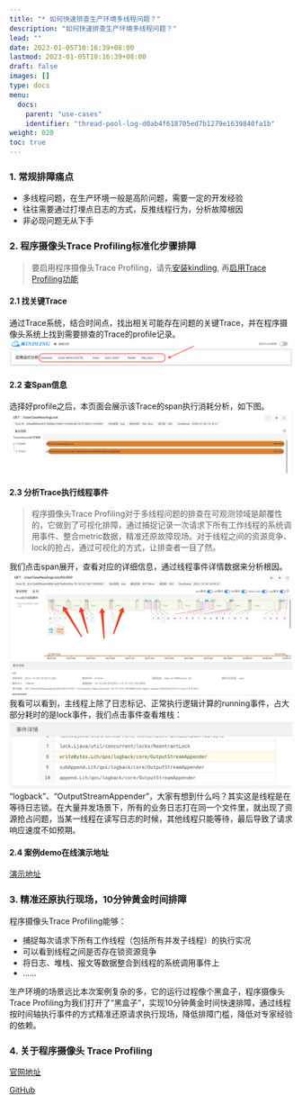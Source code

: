 ```yaml
---
title: "* 如何快速排查生产环境多线程问题？"
description: "如何快速排查生产环境多线程问题？"
lead: ""
date: 2023-01-05T10:16:39+08:00
lastmod: 2023-01-05T10:16:39+08:00
draft: false
images: []
type: docs
menu:
  docs:
    parent: "use-cases"
    identifier: "thread-pool-log-d0ab4f618705ed7b1279e1639840fa1b"
weight: 020
toc: true
---
```

<a name="Y9Mu1"></a>
### 1. 常规排障痛点
- 多线程问题，在生产环境一般是高阶问题，需要一定的开发经验
- 往往需要通过打埋点日志的方式，反推线程行为，分析故障根因
- 非必现问题无从下手
<a name="cS3Qt"></a>
### 2. 程序摄像头Trace Profiling标准化步骤排障

> 要启用程序摄像头Trace Profiling，请先[安装kindling](/docs/installation/kindling-agent/install-kindling-in-kubernetes/), 
再[启用Trace Profiling功能](/docs/usage/enable-trace-profiling/)
 
<a name="svpCo"></a>
#### 2.1 找关键Trace
通过Trace系统，结合时间点，找出相关可能存在问题的关键Trace，并在程序摄像头系统上找到需要排查的Trace的profile记录。<br />![image.png](1.png)
<a name="r3NIO"></a>
#### 2.2 查Span信息
选择好profile之后，本页面会展示该Trace的span执行消耗分析，如下图。<br />![image.png](2.png)
<a name="sGqzV"></a>
#### 2.3 分析Trace执行线程事件
> 程序摄像头Trace Profiling对于多线程问题的排查在可观测领域是颠覆性的，它做到了可视化排障，通过捕捉记录一次请求下所有工作线程的系统调用事件、整合metric数据，精准还原故障现场。对于线程之间的资源竞争、lock的抢占，通过可视化的方式，让排查者一目了然。

我们点击span展开，查看对应的详细信息，通过线程事件详情数据来分析根因。<br />![image.png](3.png)<br />我看可以看到，主线程上除了日志标记、正常执行逻辑计算的running事件，占大部分耗时的是lock事件，我们点击事件查看堆栈：<br />![image.png](4.png)<br />“logback”、“OutputStreamAppender”，大家有想到什么吗？其实这是线程是在等待日志锁。在大量并发场景下，所有的业务日志打在同一个文件里，就出现了资源抢占问题，当某一线程在读写日志的时候，其他线程只能等待，最后导致了请求响应速度不如预期。

#### 2.4 案例demo在线演示地址
[演示地址](http://218.75.39.90:9504/#/thread?folder=Demo_Demo-69579c8597-xpw9k_javedemo_24355&file=http_L1VzZXJDYXNlTmV3L2xvZ0xvY2s=_1672887050012697307_true
)

<a name="yGSQp"></a>
### 3. 精准还原执行现场，10分钟黄金时间排障
程序摄像头Trace Profiling能够：

- 捕捉每次请求下所有工作线程（包括所有并发子线程）的执行实况
- 可以看到线程之间是否存在锁资源竞争
- 将日志、堆栈、报文等数据整合到线程的系统调用事件上
- ......

生产环境的场景远比本次案例复杂的多，它的运行过程像个黑盒子，程序摄像头Trace Profiling为我们打开了“黑盒子”，实现10分钟黄金时间快速排障，通过线程按时间轴执行事件的方式精准还原请求执行现场，降低排障门槛，降低对专家经验的依赖。


### 4. 关于程序摄像头 Trace Profiling

[官网地址](http://kindling.harmonycloud.cn/)

[GitHub](https://github.com/kindlingproject/kindling)
